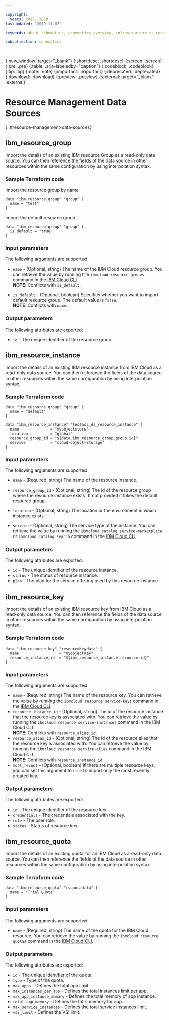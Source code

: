```yaml
---

copyright:
  years: 2017, 2019
lastupdated: "2019-11-07"

keywords: about schematics, schematics overview, infrastructure as code, iac, differences schematics and terraform, schematics vs terraform, how does schematics work, schematics benefits, why use schematics, terraform template, schematics workspace

subcollection: schematics

---
```


{:new_window: target="_blank"}
{:shortdesc: .shortdesc}
{:screen: .screen}
{:pre: .pre}
{:table: .aria-labeledby="caption"}
{:codeblock: .codeblock}
{:tip: .tip}
{:note: .note}
{:important: .important}
{:deprecated: .deprecated}
{:download: .download}
{:preview: .preview}
{:external: target="_blank" .external}

# Resource Management Data Sources
{: #resource-management-data-sources}


## ibm_resource_group

Import the details of an existing IBM resource Group as a read-only data source. You can then reference the fields of the data source in other resources within the same configuration by using interpolation syntax.

### Sample Terraform code

Import the resource group by name

```hcl
data "ibm_resource_group" "group" {
  name = "test"
}
```

Import the default resource group

```hcl
data "ibm_resource_group" "group" {
  is_default = "true"
}
```

### Input parameters

The following arguments are supported:

* `name` - (Optional, string) The name of the IBM Cloud resource group. You can retrieve the value by running the `ibmcloud resource groups` command in the [IBM Cloud CLI](https://cloud.ibm.com/docs/cli?topic=cloud-cli-getting-started).  
  **NOTE**: Conflicts with `is_default`.

* `is_default` - (Optional, boolean) Specifies whether you want to import default resource group. The default value is `false`.  
  **NOTE**: Conflicts with `name`.

### Output parameters

The following attributes are exported:

* `id` - The unique identifier of the resource group.  



## ibm_resource_instance

Import the details of an existing IBM resource instance from IBM Cloud as a read-only data source. You can then reference the fields of the data source in other resources within the same configuration by using interpolation syntax.

### Sample Terraform code

```hcl
data "ibm_resource_group" "group" {
  name = "default"
}

data "ibm_resource_instance" "testacc_ds_resource_instance" {
  name              = "myobjectstore"
  location          = "global"
  resource_group_id = "${data.ibm_resource_group.group.id}"
  service           = "cloud-object-storage"
}
```

### Input parameters

The following arguments are supported:

* `name` - (Required, string) The name of the resource instance.

* `resource_group_id` - (Optional, string) The id of the resource group where the resource instance exists. If not provided it takes the default resource group.

* `location` - (Optional, string) The location or the environment in which instance exists.

* `service` - (Optional, string) The service type of the instance. You can retrieve the value by running the `ibmcloud catalog service-marketplace` or `ibmcloud catalog search` command in the [IBM Cloud CLI](https://cloud.ibm.com/docs/cli?topic=cloud-cli-getting-started).


### Output parameters

The following attributes are exported:

* `id` - The unique identifier of the resource instance.
* `status` - The status of resource instance.
* `plan` - The plan for the service offering used by this resource instance.



## ibm_resource_key

Import the details of an existing IBM resource key from IBM Cloud as a read-only data source. You can then reference the fields of the data source in other resources within the same configuration by using interpolation syntax.

### Sample Terraform code

```hcl
data "ibm_resource_key" "resourceKeydata" {
  name                  = "myobjectKey"
  resource_instance_id  = "${ibm_resource_instance.resource.id}"
}
```

### Input parameters

The following arguments are supported:

* `name` - (Required, string) The name of the resource key. You can retrieve the value by running the `ibmcloud resource service-keys` command in the [IBM Cloud CLI](https://cloud.ibm.com/docs/cli?topic=cloud-cli-getting-started).
* `resource_instance_id` - (Optional, string) The id of the resource instance that the resource key is associated with. You can retrieve the value by running the `ibmcloud resource service-instances` command in the IBM Cloud CLI.  
  **NOTE**: Conflicts with `resource_alias_id`.
* `resource_alias_id` - (Optional, string) The id of the resource alias that the resource key is associated with. You can retrieve the value by running the `ibmcloud resource service-alias` command in the IBM Cloud CLI.  
  **NOTE**: Conflicts with `resource_instance_id`.
* `most_recent` - (Optional, boolean) If there are multiple resource keys, you can set this argument to `true` to import only the most recently created key.

### Output parameters

The following attributes are exported:

* `id` - The unique identifier of the resource key.
* `credentials` - The credentials associated with the key.
* `role` - The user role.
* `status` - Status of resource key.  



## ibm_resource_quota

Import the details of an existing quota for an IBM Cloud as a read-only data source. You can then reference the fields of the data source in other resources within the same configuration by using interpolation syntax.

### Sample Terraform code

```hcl
data "ibm_resource_quota" "rsquotadata" {
  name = "Trial Quota"
}
```

### Input parameters

The following arguments are supported:

* `name` - (Required, string) The name of the quota for the IBM Cloud resource. You can retrieve the value by running the `ibmcloud resource quotas` command in the [IBM Cloud CLI](https://cloud.ibm.com/docs/cli?topic=cloud-cli-getting-started).

### Output parameters

The following attributes are exported:

* `id` - The unique identifier of the quota.
* `type` - Type of the quota.
* `max_apps` - Defines the total app limit.
* `max_instances_per_app` - Defines the total instances limit per app.
* `max_app_instance_memory` - Defines the total memory of app instance.
* `total_app_memory` - Defines the total memory for app.
* `max_service_instances` - Defines the total service instances limit.
* `vsi_limit` - Defines the VSI limit.